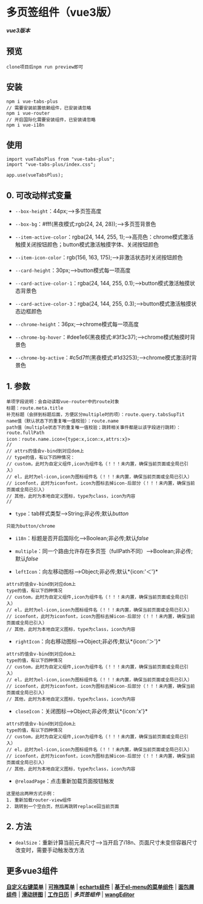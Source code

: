# 多页签组件（vue3版）
***vue3版本***

## 预览
	clone项目后npm run preview即可

## 安装
	npm i vue-tabs-plus
	// 需要安装前置依赖组件，已安装请忽略
	npm i vue-router
	// 开启国际化需要安装组件，已安装请忽略
	npm i vue-i18n

## 使用
	import vueTabsPlus from "vue-tabs-plus";
	import "vue-tabs-plus/index.css";
	
	app.use(vueTabsPlus);


## 0. 可改动样式变量
* `--box-height`：44px;-->多页签高度

* `--box-bg`：#fff(黑夜模式:rgb(24, 24, 28));-->多页签背景色

* `--item-active-color`：rgba(24, 144, 255, 1);-->高亮色：chrome模式激活触摸关闭按钮颜色；button模式激活触摸字体、关闭按钮颜色

* `--item-icon-color`：rgb(156, 163, 175);-->非激活状态时关闭按钮颜色

* `--card-height`：30px;-->button模式每一项高度

* `--card-active-color-1`：rgba(24, 144, 255, 0.1);-->button模式激活触摸状态背景色

* `--card-active-color-3`：rgba(24, 144, 255, 0.3);-->button模式激活触摸状态边框颜色

* `--chrome-height`：36px;-->chrome模式每一项高度

* `--chrome-bg-hover`：#dee1e6(黑夜模式:#3f3c37);-->chrome模式触摸时背景色

* `--chrome-bg-active`：#c5d7ff(黑夜模式:#1d3253);-->chrome模式激活时背景色


## 1. 参数
	单项字段说明：会自动读取vue-router中的route对象
	标题：route.meta.title
	补充标题（会拼到标题后面，方便区分multiple时的项）：route.query.tabsSupTit
	name值（默认状态下的重复唯一值校验）：route.name
	path值（multiple状态下的重复唯一值校验；跳转相关事件都是以该字段进行跳转）：route.fullPath
	icon：route.name.icon<{type:x,icon:x,attrs:x}>
	//
	// attrs的值会v-bind到对应dom上
	// type的值，有以下四种情况：
	// custom，此时为自定义组件,icon为组件名（！！！未内置，确保当前页面或全局已引入）
	// el，此时为el-icon,icon为图标组件名（！！！未内置，确保当前页面或全局已引入）
	// iconfont，此时为iconfont，icon为图标去掉icon-后部分（！！！未内置，确保当前页面或全局已引入）
	// 其他，此时为本地自定义图标，type为class，icon为内容
	//

* `type`：tab样式类型-->String;非必传;默认*button*
>
	只能为button/chrome
>

* `i18n`：标题是否开启国际化-->Boolean;非必传;默认*false*

* `multiple`：同一个路由允许存在多页签（fullPath不同）-->Boolean;非必传;默认*false*

* `leftIcon`：向左移动图标-->Object;非必传;默认*{icon:'＜'}*
>
	attrs的值会v-bind到对应dom上
	type的值，有以下四种情况
	// custom，此时为自定义组件,icon为组件名（！！！未内置，确保当前页面或全局已引入）
	// el，此时为el-icon,icon为图标组件名（！！！未内置，确保当前页面或全局已引入）
	// iconfont，此时为iconfont，icon为图标去掉icon-后部分（！！！未内置，确保当前页面或全局已引入）
	// 其他，此时为本地自定义图标，type为class，icon为内容
>

* `rightIcon`：向右移动图标-->Object;非必传;默认*{icon:'＞'}*
>
	attrs的值会v-bind到对应dom上
	type的值，有以下四种情况
	// custom，此时为自定义组件,icon为组件名（！！！未内置，确保当前页面或全局已引入）
	// el，此时为el-icon,icon为图标组件名（！！！未内置，确保当前页面或全局已引入）
	// iconfont，此时为iconfont，icon为图标去掉icon-后部分（！！！未内置，确保当前页面或全局已引入）
	// 其他，此时为本地自定义图标，type为class，icon为内容
>

* `closeIcon`：关闭图标-->Object;非必传;默认*{icon:'x'}*
>
	attrs的值会v-bind到对应dom上
	type的值，有以下四种情况
	// custom，此时为自定义组件,icon为组件名（！！！未内置，确保当前页面或全局已引入）
	// el，此时为el-icon,icon为图标组件名（！！！未内置，确保当前页面或全局已引入）
	// iconfont，此时为iconfont，icon为图标去掉icon-后部分（！！！未内置，确保当前页面或全局已引入）
	// 其他，此时为本地自定义图标，type为class，icon为内容
>

* `@reloadPage`：点击重新加载页面按钮触发
>
	这里给出两种方式示例：
	1. 重新加载router-view组件
	2. 跳转到一个空白页，然后再跳转replace回当前页面
>


## 2. 方法
* `dealSize`：重新计算当前元素尺寸-->当开启了i18n、页面尺寸未变但容器尺寸改变时，需要手动触发改方法


## 更多vue3组件
[**自定义右键菜单**](https://github.com/QuietHear/vue-diy-rightmenu-plus '右键新窗口浏览') | [**可拖拽菜单**](https://github.com/QuietHear/vue-drag-menu-plus '右键新窗口浏览') | [**echarts组件**](https://github.com/QuietHear/vue-echarts-block-plus '右键新窗口浏览') | [**基于el-menu的菜单组件**](https://github.com/QuietHear/vue-ele-nav-plus '右键新窗口浏览') | [**面包屑组件**](https://github.com/QuietHear/vue-permission-breads-plus '右键新窗口浏览') | [**滑动拼图**](https://github.com/QuietHear/vue-puzzle-slider-plus '右键新窗口浏览') | [**工作日历**](https://github.com/QuietHear/vue-shop-calendar-plus '右键新窗口浏览') | ***多页签组件*** | [**wangEditor**](https://github.com/QuietHear/vue-wangEditor-block-plus '右键新窗口浏览')